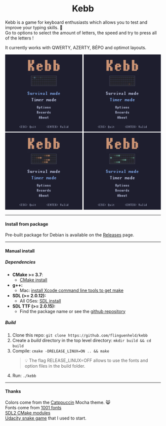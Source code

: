 <h1 align="center">Kebb</h1>

Kebb is a game for keyboard enthusiasts which allows you to test and improve your typing skills. :rocket:  
Go to options to select the amount of letters, the speed and try to press all of the letters !

It currently works with QWERTY, AZERTY, BÉPO and optimot layouts.

<div align="center">
   <img src="./image/example_timer_1.gif" width="250" />
   <img src="./image/example_timer_2.gif" width="250" />
</div>
<div align="center">
   <img src="./image/example_survival_1.gif" width="250" />
   <img src="./image/example_survival_2.gif" width="250" />
</div>

---

#### Install from package

Pre-built package for Debian is available on the [Releases](https://github.com/flinguenheld/kebb/releases) page.

---

#### Manual install

##### Dependencies

- **CMake >= 3.7**:
  - [CMake install](https://cmake.org/install/)
- **g++:**
  - Mac: [install Xcode command line tools to get make](https://developer.apple.com/xcode/features/)
- **SDL (>= 2.0.12):**
  - All OSes: [SDL install](https://wiki.libsdl.org/SDL2/Installation)
- **SDL TTF (>= 2.0.15):**
  - Find the package name or see the [github repository](https://github.com/libsdl-org/SDL_ttf)

##### Build

1. Clone this repo: `git clone https://github.com/flinguenheld/kebb`
2. Create a _build_ directory in the top level directory: `mkdir build && cd build`
3. Compile: `cmake -DRELEASE_LINUX=ON .. && make`
   > :bulb: The flag RELEASE_LINUX=OFF allows to use the fonts and option files in the build folder.
4. Run: `./kebb`

---

#### Thanks

Colors come from the [Catppuccin](https://github.com/catppuccin/catppuccin) Mocha theme. 😸  
Fonts come from [1001 fonts](https://www.1001fonts.com/monospaced-fonts.html)  
[SDL2 CMake modules](https://github.com/aminosbh/sdl2-cmake-modules)  
[Udacity snake game](https://github.com/udacity/CppND-Capstone-Snake-Game) that I used to start.
